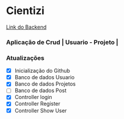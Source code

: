 # Cientizi
[Link do Backend ](https://cientizi.herokuapp.com/)

### Aplicação de Crud | Usuario - Projeto |

### Atualizações
- [x] Inicialização do Github
- [x] Banco de dados Usuario
- [x] Banco de dados Projetos
- [ ] Banco de dados Post
- [x] Controller login
- [x] Controller Register
- [x] Controller Show User 
